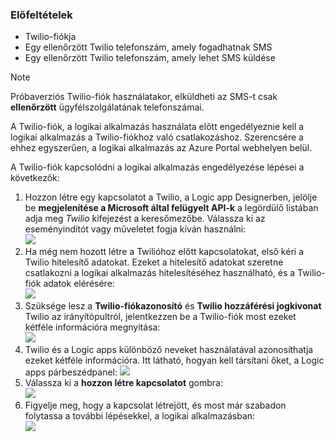 ### <a name="prerequisites"></a>Előfeltételek
* Twilio-fiókja
* Egy ellenőrzött Twilio telefonszám, amely fogadhatnak SMS
* Egy ellenőrzött Twilio telefonszám, amely lehet SMS küldése

> [!NOTE]
> Próbaverziós Twilio-fiók használatakor, elküldheti az SMS-t csak **ellenőrzött** ügyfélszolgálatának telefonszámai.  
> 
> 

A Twilio-fiók, a logikai alkalmazás használata előtt engedélyeznie kell a logikai alkalmazás a Twilio-fiókhoz való csatlakozáshoz. Szerencsére a ehhez egyszerűen, a logikai alkalmazás az Azure Portal webhelyen belül. 

A Twilio-fiók kapcsolódni a logikai alkalmazás engedélyezése lépései a következők:

1. Hozzon létre egy kapcsolatot a Twilio, a Logic app Designerben, jelölje be **megjelenítése a Microsoft által felügyelt API-k** a legördülő listában adja meg *Twilio* kifejezést a keresőmezőbe. Válassza ki az eseményindítót vagy műveletet fogja kíván használni:  
   ![](./media/connectors-create-api-twilio/twilio-0.png)
2. Ha még nem hozott létre a Twilióhoz előtt kapcsolatokat, első kéri a Twilio hitelesítő adatokat. Ezeket a hitelesítő adatokat szeretne csatlakozni a logikai alkalmazás hitelesítéséhez használható, és a Twilio-fiók adatok elérésére:  
   ![](./media/connectors-create-api-twilio/twilio-1.png)  
3. Szüksége lesz a **Twilio-fiókazonosító** és **Twilio hozzáférési jogkivonat** Twilio az irányítópultról, jelentkezzen be a Twilio-fiók most ezeket kétféle információra megnyitása:  
   ![](./media/connectors-create-api-twilio/twilio-2.png)  
4. Twilio és a Logic apps különböző neveket használatával azonosíthatja ezeket kétféle információra. Itt látható, hogyan kell társítani őket, a Logic apps párbeszédpanel: ![](./media/connectors-create-api-twilio/twilio-3.png)  
5. Válassza ki a **hozzon létre kapcsolatot** gombra:  
   ![](./media/connectors-create-api-twilio/twilio-4.png)
6. Figyelje meg, hogy a kapcsolat létrejött, és most már szabadon folytassa a további lépésekkel, a logikai alkalmazásban:  
   ![](./media/connectors-create-api-twilio/twilio-5.png)

